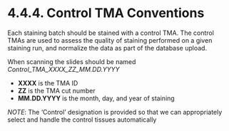 # 4.4.4. Control TMA Conventions
Each staining batch should be stained with a control TMA. The control TMAs are used to assess the quality of staining performed on a given staining run, and normalize the data as part of the database upload.

When scanning the slides should be named *Control_TMA_XXXX_ZZ_MM.DD.YYYY*
- **XXXX** is the TMA ID
-	**ZZ** is the TMA cut number
-	**MM.DD.YYYY** is the month, day, and year of staining

*NOTE*: The ‘Control’ designation is provided so that we can appropriately select and handle the control tissues automatically
